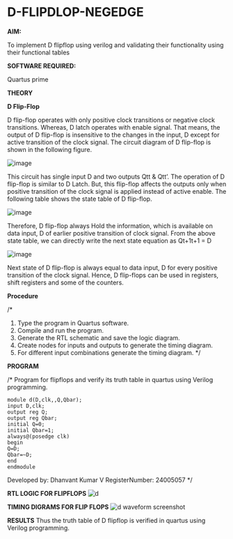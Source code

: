 # D-FLIPDLOP-NEGEDGE

**AIM:**

To implement  D flipflop using verilog and validating their functionality using their functional tables

**SOFTWARE REQUIRED:**

Quartus prime

**THEORY**

**D Flip-Flop**

D flip-flop operates with only positive clock transitions or negative clock transitions. Whereas, D latch operates with enable signal. That means, the output of D flip-flop is insensitive to the changes in the input, D except for active transition of the clock signal. The circuit diagram of D flip-flop is shown in the following figure.

![image](https://github.com/naavaneetha/D-FLIPDLOP-NEGEDGE/assets/154305477/48c81fe8-bc3f-40e7-95e2-519fc155ad51)

This circuit has single input D and two outputs Qtt & Qtt’. The operation of D flip-flop is similar to D Latch. But, this flip-flop affects the outputs only when positive transition of the clock signal is applied instead of active enable. The following table shows the state table of D flip-flop.

![image](https://github.com/naavaneetha/D-FLIPDLOP-NEGEDGE/assets/154305477/e5f3fda7-68ec-4a3a-a0a4-cf6f9cc4ab55)

Therefore, D flip-flop always Hold the information, which is available on data input, D of earlier positive transition of clock signal. From the above state table, we can directly write the next state equation as Qt+1t+1 = D

![image](https://github.com/naavaneetha/D-FLIPDLOP-NEGEDGE/assets/154305477/8592c0d8-2917-4142-91b9-d6c30dd891d2)

Next state of D flip-flop is always equal to data input, D for every positive transition of the clock signal. Hence, D flip-flops can be used in registers, shift registers and some of the counters.

**Procedure**

/*
1. Type the program in Quartus software.
2. Compile and run the program.
3. Generate the RTL schematic and save the logic diagram.
4. Create nodes for inputs and outputs to generate the timing diagram.
5. For different input combinations generate the timing diagram.
*/

**PROGRAM**

/* Program for flipflops and verify its truth table in quartus using Verilog programming. 
```
module d(D,clk,,Q,Qbar);
input D,clk;
output reg Q;
output reg Qbar;
initial Q=0;
initial Qbar=1;
always@(posedge clk)
begin
Q=D;
Qbar=~D;
end
endmodule
```
Developed by: Dhanvant Kumar V
RegisterNumber: 24005057
*/

**RTL LOGIC FOR FLIPFLOPS**
![d](https://github.com/user-attachments/assets/c1fa594c-449b-4619-85de-88282a38f656)

**TIMING DIGRAMS FOR FLIP FLOPS**
![d waveform screenshot](https://github.com/user-attachments/assets/ee886b40-534e-4499-893c-738dbeec09e1)

**RESULTS**
Thus the truth table of D flipflop is verified in quartus using Verilog programming.
